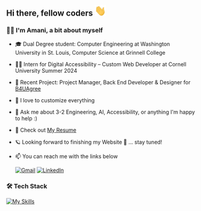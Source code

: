 ## Hi there, fellow coders <img src="https://github.com/ABSphreak/ABSphreak/blob/master/gifs/Hi.gif" width="30px"></h2>

### 🧕🏻 I'm Amani, a bit about myself 

- 🎓 Dual Degree student: Computer Engineering at Washington University in St. Louis, Computer Science at Grinnell College
- 👩‍💻 Intern for Digital Accessibility – Custom Web Developer at Cornell University Summer 2024
- 🔭 Recent Project: Project Manager, Back End Developer & Designer for [B4UAgree](https://github.com/Amani-Alqaisi/B4UAgree)
- 💎 I love to customize everything
- 💬 Ask me about 3-2 Engineering, AI, Accessibility, or anything I'm happy to help :)
- 📝 Check out [My Resume](https://drive.google.com/file/d/19WTazuAYecPbW_ZsJbVaeMyHZ5gkQdI0/view?usp=sharing)
- 🪐 Looking forward to finishing my Website 👀 ... stay tuned!
- 📫 You can reach me with the links below
  
  [![Gmail](https://img.shields.io/badge/-GMAIL-D14836?style=for-the-badge&logo=gmail&logoColor=white)](mailto:amanialqaisi7@gmail.com)
  [![LinkedIn](https://img.shields.io/badge/-LINKEDIN-0077B5?style=for-the-badge&logo=linkedin&logoColor=white)](https://www.linkedin.com/in/amani-alqaisi/)

### 🛠  Tech Stack

[![My Skills](https://skillicons.dev/icons?i=py,c,cpp,java,eclipse,github,stackoverflow,matlab,vscode,git,js,html,ros)](https://skillicons.dev)

<!--
**Amani-Alqaisi/Amani-Alqaisi** is a ✨ _special_ ✨ repository because its `README.md` (this file) appears on your GitHub profile.

Here are some ideas to get you started:

- 🔭 I’m currently working on ...
- 🌱 I’m currently learning ...
- 👯 I’m looking to collaborate on ...
- 🤔 I’m looking for help with ...
- 💬 Ask me about ...
- 📫 How to reach me: ...
- 😄 Pronouns: ...
- ⚡ Fun fact: ...
-->
